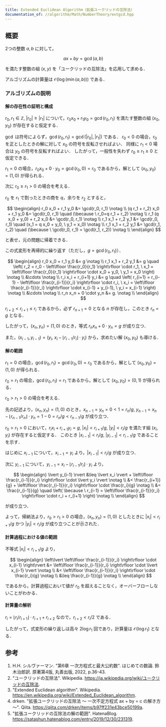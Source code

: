 ```yaml
---
title: Extended Euclidean Algorithm（拡張ユークリッドの互除法）
documentation_of: //algorithm/Math/NumberTheory/extgcd.hpp
---
```



## 概要

2つの整数 $a, b$ に対して，

$$
ax + by = \gcd(a, b)
$$

を満たす整数の組 $(x,y)$ を「ユークリッドの互除法」を応用して求める．

アルゴリズムの計算量は $\mathcal{O}(\log(\min(a,b)))$ である．

### アルゴリズムの説明

#### 解の存在性の証明と構成

$r_0, r_1 \in \mathbb{Z}, \ \lvert r_0 \rvert \geq \lvert r_1 \rvert$ について，$r_0 x_0 + r_1 y_0 = \gcd(r_0,r_1)$ を満たす整数の組 $(x_0,y_0)$ が存在すると仮定する．

$\gcd$ は符号によらず，$\gcd(r_0,r_1)=\gcd(\lvert r_0 \rvert, \lvert r_1 \rvert)$ である．
$r_0 < 0$ の場合，$r_0$ を正としたときの解に対して $x_0$ の符号を反転させればよい．
同様に $r_1 < 0$ 場合は $y_0$ の符号を反転すればよい．
したがって，一般性を失わず $r_0 \geq r_1 \geq 0$ と仮定できる．

$r_1 = 0$ の場合，$r_0 x_0 + 0 \cdot y_0 = \gcd(r_0,0) = r_0$ であるから，解として $(x_0,y_0)=(1,0)$ が得られる．

次に $r_0 \geq r_1 > 0$ の場合を考える．

$r_0$ を $r_1$ で割ったときの商を $q$，余りを $r_2$ とすると，

$$
\begin{align}
r_0 x_0 + r_1 y_0 &= \gcd(r_0, r_1) \notag \\
(q r_1 + r_2) x_0 + r_1 y_0 &= \gcd(r_0, r_1) \quad (\because \ r_0=q r_1 + r_2) \notag \\
r_1 (q x_0 + y_0) + r_2 x_0 &= \gcd(r_0, r_1) \notag \\
r_1 x_1 + r_2 y_1 &= \gcd(r_0, r_1) \quad (x_1 = q x_0 + y_0, \ y_1 = x_0) \notag \\
r_1 x_1 + r_2 y_1 &= \gcd(r_1, r_2) \quad (\because \ \gcd(r_0, r_1) = \gcd(r_1, r_2)) \notag \\
\end{align}
$$

と表せ，元の問題に帰着できる．

この式変形を再帰的に繰り返す（ただし，$g = \gcd(r_0,r_1)$）．

$$
\begin{align}
r_0 x_0 + r_1 y_0 &= g \notag \\
r_1 x_1 + r_2 y_1 &= g \quad \left( r_2 = r_0 - \left\lfloor \frac{r_0}{r_1} \right\rfloor \cdot r_1, \ x_1 = \left\lfloor \frac{r_0}{r_1} \right\rfloor \cdot x_0 + y_0, \ y_1 = x_0 \right) \notag \\
&\cdots \notag \\
r_i x_i + r_{i+1} y_i &= g \quad \left( r_{i+1} = r_{i-1} - \left\lfloor \frac{r_{i-1}}{r_i} \right\rfloor \cdot r_i, \ x_i = \left\lfloor \frac{r_{i-1}}{r_i} \right\rfloor \cdot x_{i-1} + y_{i-1}, \ y_i = x_{i-1} \right) \notag \\
&\cdots \notag \\
r_n x_n + 0 \cdot y_n &= g. \notag \\
\end{align}
$$

$r_{i+2} < r_{i+1} \leq r_i$ であるから，必ず $r_{n+1} = 0$ となる $n$ が存在し，このとき $r_n = g$ となる．

したがって，$(x_n,y_n)=(1,0)$ のとき，等式 $r_n x_n + 0 \cdot y_n = g$ が成り立つ．

また，$(x_{i-1},y_{i-1}) = (y_i, \ x_i - \lfloor r_{i-1} / r_i \rfloor \cdot y_i)$ から，求めたい解 $(x_0,y_0)$ も導ける．

#### 解の範囲

$r_1 = 0$ の場合，$\gcd(r_0,r_1) = \gcd(r_0,0) = r_0$ であるから，解として $(x_0,y_0)=(1,0)$ が得られる．

$r_0 = r_1$ の場合，$\gcd(r_0,r_1) = r_1$ であるから，解として $(x_0,y_0)=(0,1)$ が得られる．

$r_0 > r_1 > 0$ の場合を考える．

先の記述より，$(x_n,y_n)=(1,0)$ のとき，$x_{n-1} = y_n = 0 < 1 = r_n / g, \ y_{n-1} = x_n - \lfloor r_{n-1} / r_n \rfloor \cdot y_n = 1-0 = r_n / g < r_{n-1} / g$ が成り立つ．

$r_0 > r_1 > 0$ において，$r_i x_i + r_{i+1} y_i = g, \ \lvert x_i \rvert < r_{i+1} / g, \ \lvert y_i \rvert < r_i / g$ を満たす組 $(x_i, y_i)$ が存在すると仮定する．
このとき $\lvert x_{i-1} \rvert < r_i / g, \ \lvert y_{i-1} \rvert < r_{i-1} / g$ であることを示す．

はじめに $x_{i-1}$ について，$x_{i-1} = y_i$ より，$\lvert x_{i-1} \rvert < r_i / g$ が成り立つ．

次に $y_{i-1}$ について，$y_{i-1} = x_i - \lfloor r_{i-1} / r_i \rfloor \cdot y_i$ より，

$$
\begin{align}
\lvert y_{i-1} \rvert &\leq \lvert x_i \rvert + \left\lfloor \frac{r_{i-1}}{r_i} \right\rfloor \cdot \lvert y_i \rvert \notag \\
&< \frac{r_{i+1}}{g} + \left\lfloor \frac{r_{i-1}}{r_i} \right\rfloor \cdot \frac{r_i}{g} \notag \\
&= \frac{r_{i-1}}{g} \quad \left( \because \ r_{i-1} = \left\lfloor \frac{r_{i-1}}{r_i} \right\rfloor \cdot r_i + r_{i+1} \right) \notag \\
\end{align}
$$

が成り立つ．

よって，帰納法より，$r_0 > r_1 > 0$ の場合，$(x_n,y_n)=(1,0)$ としたときに $\lvert x_i \rvert < r_{i+1} / g$ かつ $\lvert y_i \rvert < r_i / g$ が成り立つことが示された．

#### 計算過程における値の範囲

不等式  $\lvert x_i \rvert < r_{i+1} / g$ より，

$$
\begin{align}
\left\lvert \left\lfloor \frac{r_{i-1}}{r_i} \right\rfloor \cdot x_{i-1} \right\rvert &= \left\lfloor \frac{r_{i-1}}{r_i} \right\rfloor \cdot \lvert x_{i-1} \rvert \notag \\
&< \left\lfloor \frac{r_{i-1}}{r_i} \right\rfloor \cdot \frac{r_i}{g} \notag \\
&\leq \frac{r_{i-1}}{g} \notag \\
\end{align}
$$

であるから，計算過程において値が $r_0$ を超えることなく，オーバーフローしないことがわかる．

#### 計算量の解析

$r_i = \lfloor r_i / r_{i+1} \rfloor \cdot r_{i+1} + r_{i+2}$ なので，$r_{i+2} < r_i / 2$ である．

したがって，式変形の繰り返しは高々 $2 \log r_1$ 回であり，計算量は $\mathcal{O}(\log r_1)$ となる．

## 参考

1. H.H. シルヴァーマン. "第6章 一次方程式と最大公約数". はじめての数論. 鈴木治郎訳. 原著第4版, 丸善出版, 2022, p.36-43.
1. "ユークリッドの互除法". Wikipedia. <https://ja.wikipedia.org/wiki/ユークリッドの互除法>.
1. "Extended Euclidean algorithm". Wikipedia. <https://en.wikipedia.org/wiki/Extended_Euclidean_algorithm>.
1. drken. "拡張ユークリッドの互除法 〜 一次不定方程式 ax + by = c の解き方 〜". Qiita. <https://qiita.com/drken/items/b97ff231e43bce50199a>.
1. "拡張ユークリッドの互除法の解の範囲". HatenaBlog. <https://satashun.hatenablog.com/entry/2019/12/30/231319>.
